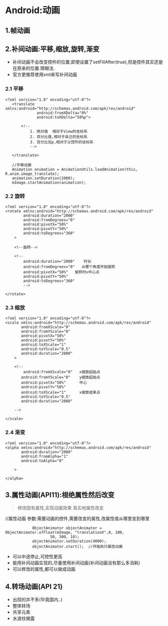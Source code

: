 # Android:动画

## 1.帧动画
## 2.补间动画:平移,缩放,旋转,渐变

- 补间动画不会改变控件的位置,即使设置了setFillAfter(true),但是控件其实还是在原来的位置.障眼法.
- 官方更推荐使用xml来写补间动画

### 2.1 平移

	<?xml version="1.0" encoding="utf-8"?>
	   <translate xmlns:android="http://schemas.android.com/apk/res/android"
	              android:fromXDelta="0%"
	              android:toXDelta="50%p">
	   
	       <!--
	           1. 绝对值  相对于View的坐标系
	           2. 百分比值,相对于自己的坐标系
	           3. 百分比加p,相对于父控件的坐标系
	           -->
	   
	   </translate>
	   
	   //平移动画
	   Animation animation = AnimationUtils.loadAnimation(this, R.anim.image_translate);
	   animation.setDuration(2000);
	   mImage.startAnimation(animation);

### 2.2 旋转

	<?xml version="1.0" encoding="utf-8"?>
	<rotate xmlns:android="http://schemas.android.com/apk/res/android"
	        android:duration="2000"
	        android:fromDegrees="0"
	        android:pivotX="50%"
	        android:pivotY="50%"
	        android:toDegrees="360"
	    >
	
	    <!--旋转-->
	
	    <!--
	        android:duration="2000"    时长
	        android:fromDegrees="0"   从哪个角度开始旋转
	        android:pivotX="50%"   旋转时x中心点
	        android:pivotY="50%"
	        android:toDegrees="360"
	        -->
	
	</rotate>

### 2.3 缩放

	<?xml version="1.0" encoding="utf-8"?>
	<scale xmlns:android="http://schemas.android.com/apk/res/android"
	       android:fromXScale="0"
	       android:fromYScale="0"
	       android:pivotX="50%"
	       android:pivotY="50%"
	       android:toXScale="1"
	       android:toYScale="0.5"
	       android:duration="2000"
	    >
	
	    <!--
	        android:fromXScale="0"   x缩放起始点
	       android:fromYScale="0"    y缩放起始点
	       android:pivotX="50%"      中心
	       android:pivotY="50%"
	       android:toXScale="1"      x缩放结束点
	       android:toYScale="0.5"
	       android:duration="2000"
	
	    -->
	
	</scale>

### 2.4 渐变

	<?xml version="1.0" encoding="utf-8"?>
	<alpha xmlns:android="http://schemas.android.com/apk/res/android"
	       android:duration="2000"
	       android:fromAlpha="1"
	       android:toAlpha="0"
	
	    >
	
	</alpha>

## 3.属性动画(API11):根绝属性然后改变

> 修改固有属性,实现动画效果 真实地属性改变

//属性动画    参数:需要动画的控件,需要改变的属性,改属性值从哪里变到哪里

                ObjectAnimator objectAnimator = ObjectAnimator.ofFloat(mImage, "translationX",0, 100,
                        50, 300, 10);
                objectAnimator.setDuration(4000);
                objectAnimator.start();  //开始执行属性动画
                
- 可以中途停止,可控性更高
- 能用补间动画实现的,尽量使用补间动画(补间动画没有那么多消耗)
- 可以修改的属性,都可以做成动画

## 4.转场动画(API 21)

- 出现的并不多(毕竟国内..)
- 整体转场
- 共享元素
- 水波纹揭露
